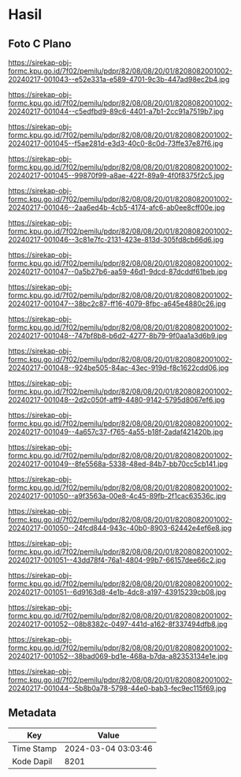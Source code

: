 # Hasil

## Foto C Plano

https://sirekap-obj-formc.kpu.go.id/7f02/pemilu/pdpr/82/08/08/20/01/8208082001002-20240217-001043--e52e331a-e589-4701-9c3b-447ad98ec2b4.jpg

https://sirekap-obj-formc.kpu.go.id/7f02/pemilu/pdpr/82/08/08/20/01/8208082001002-20240217-001044--c5edfbd9-89c6-4401-a7b1-2cc91a7519b7.jpg

https://sirekap-obj-formc.kpu.go.id/7f02/pemilu/pdpr/82/08/08/20/01/8208082001002-20240217-001045--f5ae281d-e3d3-40c0-8c0d-73ffe37e87f6.jpg

https://sirekap-obj-formc.kpu.go.id/7f02/pemilu/pdpr/82/08/08/20/01/8208082001002-20240217-001045--99870f99-a8ae-422f-89a9-4f0f8375f2c5.jpg

https://sirekap-obj-formc.kpu.go.id/7f02/pemilu/pdpr/82/08/08/20/01/8208082001002-20240217-001046--2aa6ed4b-4cb5-4174-afc6-ab0ee8cff00e.jpg

https://sirekap-obj-formc.kpu.go.id/7f02/pemilu/pdpr/82/08/08/20/01/8208082001002-20240217-001046--3c81e7fc-2131-423e-813d-305fd8cb66d6.jpg

https://sirekap-obj-formc.kpu.go.id/7f02/pemilu/pdpr/82/08/08/20/01/8208082001002-20240217-001047--0a5b27b6-aa59-46d1-9dcd-87dcddf61beb.jpg

https://sirekap-obj-formc.kpu.go.id/7f02/pemilu/pdpr/82/08/08/20/01/8208082001002-20240217-001047--38bc2c87-ff16-4079-8fbc-a645e4880c26.jpg

https://sirekap-obj-formc.kpu.go.id/7f02/pemilu/pdpr/82/08/08/20/01/8208082001002-20240217-001048--747bf8b8-b6d2-4277-8b79-9f0aa1a3d6b9.jpg

https://sirekap-obj-formc.kpu.go.id/7f02/pemilu/pdpr/82/08/08/20/01/8208082001002-20240217-001048--924be505-84ac-43ec-919d-f8c1622cdd06.jpg

https://sirekap-obj-formc.kpu.go.id/7f02/pemilu/pdpr/82/08/08/20/01/8208082001002-20240217-001048--2d2c050f-aff9-4480-9142-5795d8067ef6.jpg

https://sirekap-obj-formc.kpu.go.id/7f02/pemilu/pdpr/82/08/08/20/01/8208082001002-20240217-001049--4a657c37-f765-4a55-b18f-2adaf421420b.jpg

https://sirekap-obj-formc.kpu.go.id/7f02/pemilu/pdpr/82/08/08/20/01/8208082001002-20240217-001049--8fe5568a-5338-48ed-84b7-bb70cc5cb141.jpg

https://sirekap-obj-formc.kpu.go.id/7f02/pemilu/pdpr/82/08/08/20/01/8208082001002-20240217-001050--a9f3563a-00e8-4c45-89fb-2f1cac63536c.jpg

https://sirekap-obj-formc.kpu.go.id/7f02/pemilu/pdpr/82/08/08/20/01/8208082001002-20240217-001050--24fcd844-943c-40b0-8903-62442e4ef6e8.jpg

https://sirekap-obj-formc.kpu.go.id/7f02/pemilu/pdpr/82/08/08/20/01/8208082001002-20240217-001051--43dd78f4-76a1-4804-99b7-66157dee66c2.jpg

https://sirekap-obj-formc.kpu.go.id/7f02/pemilu/pdpr/82/08/08/20/01/8208082001002-20240217-001051--6d9163d8-4e1b-4dc8-a197-43915239cb08.jpg

https://sirekap-obj-formc.kpu.go.id/7f02/pemilu/pdpr/82/08/08/20/01/8208082001002-20240217-001052--08b8382c-0497-441d-a162-8f337494dfb8.jpg

https://sirekap-obj-formc.kpu.go.id/7f02/pemilu/pdpr/82/08/08/20/01/8208082001002-20240217-001052--38bad069-bd1e-468a-b7da-a82353134e1e.jpg

https://sirekap-obj-formc.kpu.go.id/7f02/pemilu/pdpr/82/08/08/20/01/8208082001002-20240217-001044--5b8b0a78-5798-44e0-bab3-fec9ec115f69.jpg


## Metadata

| Key        | Value               |
| ---------- | ------------------- |
| Time Stamp | 2024-03-04 03:03:46 |
| Kode Dapil | 8201                |



